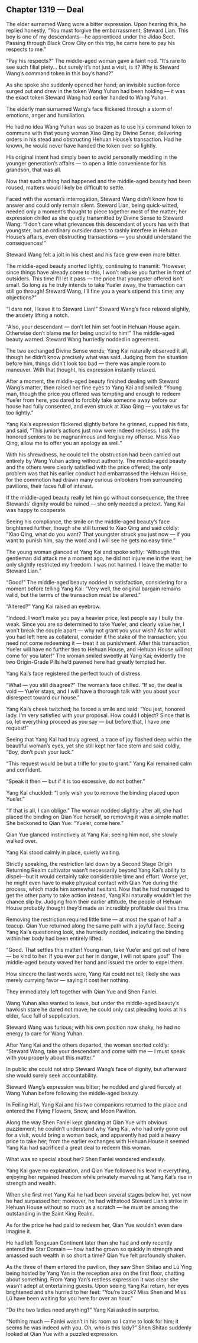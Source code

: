 ## Chapter 1319 — Deal

The elder surnamed Wang wore a bitter expression. Upon hearing this, he replied honestly, “You must forgive the embarrassment, Steward Lian. This boy is one of my descendants—he apprenticed under the Jidao Sect. Passing through Black Crow City on this trip, he came here to pay his respects to me.”

“Pay his respects?” The middle-aged woman gave a faint nod. “It’s rare to see such filial piety… but surely it’s not just a visit, is it? Why is Steward Wang’s command token in this boy’s hand?”

As she spoke she suddenly opened her hand; an invisible suction force surged out and drew in the token Wang Yuhan had been holding — it was the exact token Steward Wang had earlier handed to Wang Yuhan.

The elderly man surnamed Wang’s face flickered through a storm of emotions, anger and humiliation.

He had no idea Wang Yuhan was so brazen as to use his command token to commune with that young woman Xiao Qing by Divine Sense, delivering orders in his stead and obstructing Hehuan House’s transaction. Had he known, he would never have handed the token over so lightly.

His original intent had simply been to avoid personally meddling in the younger generation’s affairs — to open a little convenience for his grandson, that was all.

Now that such a thing had happened and the middle-aged beauty had been roused, matters would likely be difficult to settle.

Faced with the woman’s interrogation, Steward Wang didn’t know how to answer and could only remain silent. Steward Lian, being quick-witted, needed only a moment’s thought to piece together most of the matter; her expression chilled as she quietly transmitted by Divine Sense to Steward Wang: “I don’t care what grievances this descendant of yours has with that youngster, but an ordinary outsider dares to rashly interfere in Hehuan House’s affairs, even obstructing transactions — you should understand the consequences!”

Steward Wang felt a jolt in his chest and his face grew even more bitter.

The middle-aged beauty snorted lightly, continuing to transmit: “However, since things have already come to this, I won’t rebuke you further in front of outsiders. This time I’ll let it pass — the price that youngster offered isn’t small. So long as he truly intends to take Yue’er away, the transaction can still go through! Steward Wang, I’ll fine you a year’s stipend this time; any objections?”

“I dare not, I leave it to Steward Lian!” Steward Wang’s face relaxed slightly, the anxiety lifting a notch.

“Also, your descendant — don’t let him set foot in Hehuan House again. Otherwise don’t blame me for being uncivil to him!” The middle-aged beauty warned. Steward Wang hurriedly nodded in agreement.

The two exchanged Divine Sense words; Yang Kai naturally observed it all, though he didn’t know precisely what was said. Judging from the situation before him, things didn’t look too bad — there was ample room to maneuver. With that thought, his expression instantly relaxed.

After a moment, the middle-aged beauty finished dealing with Steward Wang’s matter, then raised her fine eyes to Yang Kai and smiled: “Young man, though the price you offered was tempting and enough to redeem Yue’er from here, you dared to forcibly take someone away before our house had fully consented, and even struck at Xiao Qing — you take us far too lightly.”

Yang Kai’s expression flickered slightly before he grinned, cupped his fists, and said, “This junior’s actions just now were indeed reckless. I ask the honored seniors to be magnanimous and forgive my offense. Miss Xiao Qing, allow me to offer you an apology as well.”

With his shrewdness, he could tell the obstruction had been carried out entirely by Wang Yuhan acting without authority. The middle-aged beauty and the others were clearly satisfied with the price offered; the only problem was that his earlier conduct had embarrassed the Hehuan House, for the commotion had drawn many curious onlookers from surrounding pavilions, their faces full of interest.

If the middle-aged beauty really let him go without consequence, the three Stewards’ dignity would be ruined — she only needed a pretext. Yang Kai was happy to cooperate.

Seeing his compliance, the smile on the middle-aged beauty’s face brightened further, though she still turned to Xiao Qing and said coldly: “Xiao Qing, what do you want? That youngster struck you just now — if you want to punish him, say the word and I will see he gets no easy time.”

The young woman glanced at Yang Kai and spoke softly: “Although this gentleman did attack me a moment ago, he did not injure me in the least; he only slightly restricted my freedom. I was not harmed. I leave the matter to Steward Lian.”

“Good!” The middle-aged beauty nodded in satisfaction, considering for a moment before telling Yang Kai: “Very well, the original bargain remains valid, but the terms of the transaction must be altered.”

“Altered?” Yang Kai raised an eyebrow.

“Indeed. I won’t make you pay a heavier price, lest people say I bully the weak. Since you are so determined to take Yue’er, and clearly value her, I won’t break the couple apart — why not grant you your wish? As for what you had left here as collateral, consider it the stake of the transaction; you need not come redeeming it — treat it as punishment. After this transaction, Yue’er will have no further ties to Hehuan House, and Hehuan House will not come for you later!” The woman smiled sweetly at Yang Kai; evidently the two Origin-Grade Pills he’d pawned here had greatly tempted her.

Yang Kai’s face registered the perfect touch of distress.

“What — you still disagree?” The woman’s face chilled. “If so, the deal is void — Yue’er stays, and I will have a thorough talk with you about your disrespect toward our house.”

Yang Kai’s cheek twitched; he forced a smile and said: “You jest, honored lady. I’m very satisfied with your proposal. How could I object? Since that is so, let everything proceed as you say — but before that, I have one request!”

Seeing that Yang Kai had truly agreed, a trace of joy flashed deep within the beautiful woman’s eyes, yet she still kept her face stern and said coldly, “Boy, don’t push your luck.”

“This request would be but a trifle for you to grant.” Yang Kai remained calm and confident.

“Speak it then — but if it is too excessive, do not bother.”

Yang Kai chuckled: “I only wish you to remove the binding placed upon Yue’er.”

“If that is all, I can oblige.” The woman nodded slightly; after all, she had placed the binding on Qian Yue herself, so removing it was a simple matter. She beckoned to Qian Yue: “Yue’er, come here.”

Qian Yue glanced instinctively at Yang Kai; seeing him nod, she slowly walked over.

Yang Kai stood calmly in place, quietly waiting.

Strictly speaking, the restriction laid down by a Second Stage Origin Returning Realm cultivator wasn’t necessarily beyond Yang Kai’s ability to dispel—but it would certainly take considerable time and effort. Worse yet, he might even have to make physical contact with Qian Yue during the process, which made him somewhat hesitant. Now that he had managed to get the other party to take action instead, Yang Kai naturally wouldn’t let the chance slip by. Judging from their earlier attitude, the people of Hehuan House probably thought they’d made an incredibly profitable deal this time.

Removing the restriction required little time — at most the span of half a teacup. Qian Yue returned along the same path with a joyful face. Seeing Yang Kai’s questioning look, she hurriedly nodded, indicating the binding within her body had been entirely lifted.

“Good. That settles this matter! Young man, take Yue’er and get out of here — be kind to her. If you ever put her in danger, I will not spare you!” The middle-aged beauty waved her hand and issued the order to expel them.

How sincere the last words were, Yang Kai could not tell; likely she was merely currying favor — saying it cost her nothing.

They immediately left together with Qian Yue and Shen Fanlei.

Wang Yuhan also wanted to leave, but under the middle-aged beauty’s hawkish stare he dared not move; he could only cast pleading looks at his elder, face full of supplication.

Steward Wang was furious; with his own position now shaky, he had no energy to care for Wang Yuhan.

After Yang Kai and the others departed, the woman snorted coldly: “Steward Wang, take your descendant and come with me — I must speak with you properly about this matter.”

In public she could not strip Steward Wang’s face of dignity, but afterward she would surely seek accountability.

Steward Wang’s expression was bitter; he nodded and glared fiercely at Wang Yuhan before following the middle-aged beauty.

In Feiling Hall, Yang Kai and his two companions returned to the place and entered the Flying Flowers, Snow, and Moon Pavilion.

Along the way Shen Fanlei kept glancing at Qian Yue with obvious puzzlement; he couldn’t understand why Yang Kai, who had only gone out for a visit, would bring a woman back, and apparently had paid a heavy price to take her; from the earlier exchanges with Hehuan House it seemed Yang Kai had sacrificed a great deal to redeem this woman.

What was so special about her? Shen Fanlei wondered endlessly.

Yang Kai gave no explanation, and Qian Yue followed his lead in everything, enjoying her regained freedom while privately marveling at Yang Kai’s rise in strength and wealth.

When she first met Yang Kai he had been several stages below her, yet now he had surpassed her; moreover, he had withstood Steward Lian’s strike in Hehuan House without so much as a scratch — he must be among the outstanding in the Saint King Realm.

As for the price he had paid to redeem her, Qian Yue wouldn’t even dare imagine it.

He had left Tongxuan Continent later than she had and only recently entered the Star Domain — how had he grown so quickly in strength and amassed such wealth in so short a time? Qian Yue felt profoundly shaken.

As the three of them entered the pavilion, they saw Shen Shitao and Lü Ying being hosted by Yang Yan in the reception area on the first floor, chatting about something. From Yang Yan’s restless expression it was clear she wasn’t adept at entertaining guests. Upon seeing Yang Kai return, her eyes brightened and she hurried to her feet: “You’re back? Miss Shen and Miss Lü have been waiting for you here for over an hour.”

“Do the two ladies need anything?” Yang Kai asked in surprise.

“Nothing much — Fanlei wasn’t in his room so I came to look for him; it seems he was indeed with you. Oh, who is this lady?” Shen Shitao suddenly looked at Qian Yue with a puzzled expression.